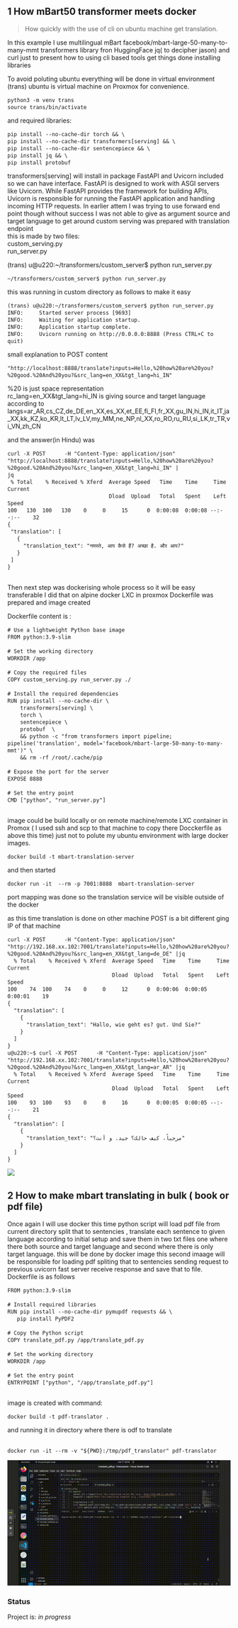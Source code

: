 ## 1 How mBart50 transformer meets docker 

> <p>How quickly with the use of cli on ubuntu machine get translation.<br>
In this example I use multilingual mBart facebook/mbart-large-50-many-to-many-mmt
transformers library fron HuggingFace jq( to decipher jason)  and curl  just to present how to 
using cli based tools get things done
installing libraries

To avoid poluting ubuntu everything will be done in virtual environment (trans)
ubuntu  is virtual machine on Proxmox for convenience.

 ```
python3 -m venv trans
source trans/bin/activate
 ``` 
 and required libraries:

 ```
 pip install --no-cache-dir torch && \
 pip install --no-cache-dir transformers[serving] && \
 pip install --no-cache-dir sentencepiece && \
 pip install jq && \
 pip install protobuf
 
 ```
transformers[serving] will install in package FastAPI and Uvicorn  included so we can have interface.
FastAPI is designed to work with ASGI servers like Uvicorn. While FastAPI provides the framework for building APIs, Uvicorn is responsible for running the FastAPI application and handling incoming HTTP requests. In earlier attem I was trying to use forward end point though without success I was not able to give as argument source and target language to get around custom serving was prepared with translation endpoint<br> 
this is made by two files:<br>
custom_serving.py<br>
run_server.py<br>

(trans) u@u220:~/transformers/custom_server$ python run_server.py 

 ```
~/transformers/custom_server$ python run_server.py 
 
 ```
this was running in custom directory as follows to make it easy 
 
 
 ```
(trans) u@u220:~/transformers/custom_server$ python run_server.py 
INFO:     Started server process [9693]
INFO:     Waiting for application startup.
INFO:     Application startup complete.
INFO:     Uvicorn running on http://0.0.0.0:8888 (Press CTRL+C to quit)
 ``` 

small explanation to POST content
 ```
"http://localhost:8888/translate?inputs=Hello,%20how%20are%20you?%20good.%20And%20you?&src_lang=en_XX&tgt_lang=hi_IN"
 ```
%20 is just space representation <br>
rc_lang=en_XX&tgt_lang=hi_IN is giving source and target language according to<br>
langs=ar_AR,cs_CZ,de_DE,en_XX,es_XX,et_EE,fi_FI,fr_XX,gu_IN,hi_IN,it_IT,ja_XX,kk_KZ,ko_KR,lt_LT,lv_LV,my_MM,ne_NP,nl_XX,ro_RO,ru_RU,si_LK,tr_TR,vi_VN,zh_CN<br>

and the answer(in Hindu) was

 ```
curl -X POST      -H "Content-Type: application/json"      "http://localhost:8888/translate?inputs=Hello,%20how%20are%20you?%20good.%20And%20you?&src_lang=en_XX&tgt_lang=hi_IN" |
jq
  % Total    % Received % Xferd  Average Speed   Time    Time     Time  Current
                                 Dload  Upload   Total   Spent    Left  Speed
100   130  100   130    0     0     15      0  0:00:08  0:00:08 --:--:--    32
{
  "translation": [
    {
      "translation_text": "नमस्ते, आप कैसे हैं? अच्छा है. और आप?"
    }
  ]
}


 ```


Then next step was dockerising whole process so it will be easy transferable
I did that on alpine docker LXC in proxmox 
 Dockerfile was prepared and image created

 Dockerfile content is :

```
# Use a lightweight Python base image
FROM python:3.9-slim

# Set the working directory
WORKDIR /app

# Copy the required files
COPY custom_serving.py run_server.py ./

# Install the required dependencies
RUN pip install --no-cache-dir \
    transformers[serving] \
    torch \
    sentencepiece \
    protobuf  \
    && python -c "from transformers import pipeline; pipeline('translation', model='facebook/mbart-large-50-many-to-many-mmt')" \
    && rm -rf /root/.cache/pip

# Expose the port for the server
EXPOSE 8888

# Set the entry point
CMD ["python", "run_server.py"]


 ```


image could be build locally or on remote machine/remote LXC container in Promox  ( I used ssh and scp to that machine to copy there Docckerfile as above this time) just not to polute my ubuntu environment
with large docker images.
 ```
docker build -t mbart-translation-server
 ```

and then started

```
docker run -it  --rm -p 7001:8888  mbart-translation-server
```
port mapping was done so the translation service will be visible outside of the docker

as this time translation is done on other machine POST is a bit different ging IP of that machine
```
curl -X POST      -H "Content-Type: application/json"      "http://192.168.xx.102:7001/translate?inputs=Hello,%20how%20are%20you?%20good.%20And%20you?&src_lang=en_XX&tgt_lang=de_DE" |jq
  % Total    % Received % Xferd  Average Speed   Time    Time     Time  Current
                                 Dload  Upload   Total   Spent    Left  Speed
100    74  100    74    0     0     12      0  0:00:06  0:00:05  0:00:01    19
{
  "translation": [
    {
      "translation_text": "Hallo, wie geht es? gut. Und Sie?"
    }
  ]
}
u@u220:~$ curl -X POST      -H "Content-Type: application/json"      "http://192.168.xx.102:7001/translate?inputs=Hello,%20how%20are%20you?%20good.%20And%20you?&src_lang=en_XX&tgt_lang=ar_AR" |jq
  % Total    % Received % Xferd  Average Speed   Time    Time     Time  Current
                                 Dload  Upload   Total   Spent    Left  Speed
100    93  100    93    0     0     16      0  0:00:05  0:00:05 --:--:--    21
{
  "translation": [
    {
      "translation_text": "مرحباً، كيف حالك؟ جيد. و أنت؟"
    }
  ]
}

```
![](mbart.gif)

## 2 How to make  mbart translating in bulk ( book or pdf file)
Once again I will use  docker this time python script will load pdf file from current directory split that to sentencies ,
translate each sentence to given language according to initial setup and save them in two txt files one where there both source and target language and second where there is only target language. this will be done by docker image this second imaage will be responsible for loading pdf spliting that to sentencies sending request to previous uvicorn fast server receive response and save that to file.
Dockerfile is as follows
 ```
FROM python:3.9-slim

# Install required libraries
RUN pip install --no-cache-dir pymupdf requests && \
    pip install PyPDF2

# Copy the Python script
COPY translate_pdf.py /app/translate_pdf.py

# Set the working directory
WORKDIR /app

# Set the entry point
ENTRYPOINT ["python", "/app/translate_pdf.py"]


 ```
image is created with command:

```
docker build -t pdf-translator .

```
and running it in directory where there is odf to translate

```

docker run -it --rm -v "${PWD}:/tmp/pdf_translator" pdf-translator
```
![](translate_docker.gif)
### Status
Project is: _in progress_ 
